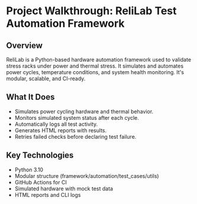 
# Project Walkthrough: ReliLab Test Automation Framework

## Overview
ReliLab is a Python-based hardware automation framework used to validate stress racks under power and thermal stress. It simulates and automates power cycles, temperature conditions, and system health monitoring. It's modular, scalable, and CI-ready.

## What It Does
- Simulates power cycling hardware and thermal behavior.
- Monitors simulated system status after each cycle.
- Automatically logs all test activity.
- Generates HTML reports with results.
- Retries failed checks before declaring test failure.

## Key Technologies
- Python 3.10
- Modular structure (framework/automation/test_cases/utils)
- GitHub Actions for CI
- Simulated hardware with mock test data
- HTML reports and CLI logs
